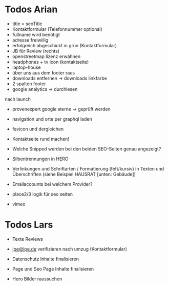 # Todos Arian
- title = seoTitle
- Kontaktformular (Telefonnummer optional)
- fullname wird benötigt
- adresse freiwillig
- erfolgreich abgeschickt in grün (Kontaktformular)
- JB für Review (rechts)
- openstreetmap lizenz erwähnen
- headphones + tv icon (kontaktseite)
- laptop-house
- über uns aus dem footer raus
- downloads entfernen -> downloads linkfarbe
- 2 spalten footer
- google analytics -> durchlesen

nach launch
- provenexpert google sterne -> geprüft werden

- navigation und orte per graphql laden
- favicon und dergleichen
- Kontaktseite rund machen!
- Welche Snipped werden bei den beiden SEO-Seiten genau angezeigt?

- Silbentrennungen in HERO
- Verlinkungen und Schriftarten / Formatierung (fett/kursiv) in Texten und Überschriften (siehe Beispiel HAUSRAT [unten: Gebäude])

- Emailaccounts bei welchem Provider?




- place2/3 logik für seo seiten
- vimeo


# Todos Lars

- Texte Reviews
- lpe@lpe.de verifizieren nach umzug (Kontaktformular)

- Datenschutz Inhalte finalisieren
- Page und Seo Page Inhalte finalisieren
- Hero Bilder raussuchen